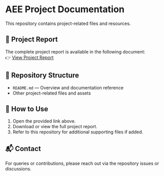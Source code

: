 # AEE Project Documentation

This repository contains project-related files and resources.  

## 📄 Project Report
The complete project report is available in the following document:  
👉 [View Project Report](https://drive.google.com/drive/folders/1alLzzR7E8CoeF0066ug4rFBk1e--OHOh?usp=sharing)

## 📂 Repository Structure
- `README.md` — Overview and documentation reference  
- Other project-related files and assets  

## 🚀 How to Use
1. Open the provided link above.  
2. Download or view the full project report.  
3. Refer to this repository for additional supporting files if added.  

## 📬 Contact
For queries or contributions, please reach out via the repository issues or discussions.
